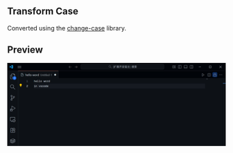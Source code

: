 ## Transform Case

Converted using the [change-case](https://www.npmjs.com/package/change-case) library.

## Preview

![preview](/img/feature.gif)

